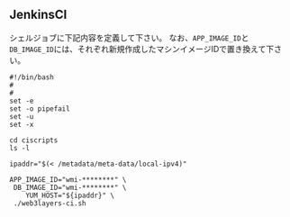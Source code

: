 ## JenkinsCI

シェルジョブに下記内容を定義して下さい。
なお、`APP_IMAGE_ID`と`DB_IMAGE_ID`には、それぞれ新規作成したマシンイメージIDで置き換えて下さい。

```
#!/bin/bash
#
#
set -e
set -o pipefail
set -u
set -x

cd ciscripts
ls -l

ipaddr="$(< /metadata/meta-data/local-ipv4)"

APP_IMAGE_ID="wmi-********" \
 DB_IMAGE_ID="wmi-********" \
    YUM_HOST="${ipaddr}" \
 ./web3layers-ci.sh
```
